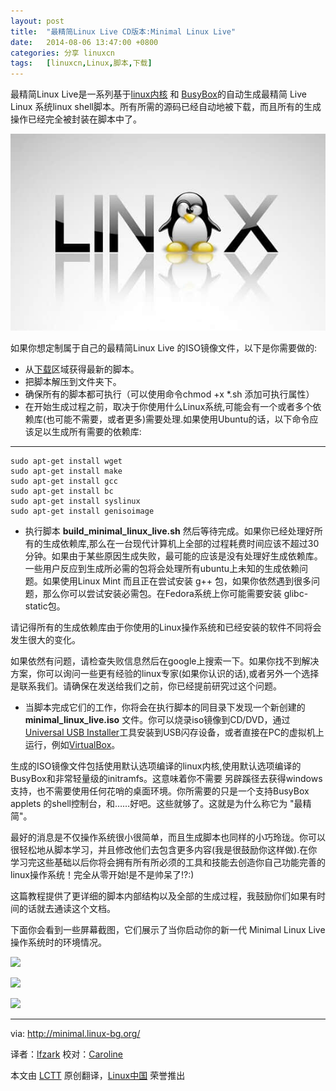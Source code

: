 ```yaml
---
layout: post
title:	"最精简Linux Live CD版本:Minimal Linux Live"
date:	2014-08-06 13:47:00 +0800 
categories:	分享 linuxcn 
tags:	[linuxcn,Linux,脚本,下载]
---
```



最精简Linux Live是一系列基于[linux内核](http://kernel.org/) 和 [BusyBox](http://busybox.net/)的自动生成最精简 Live Linux 系统linux shell脚本。所有所需的源码已经自动地被下载，而且所有的生成操作已经完全被封装在脚本中了。


![](/Asserts/Images/album/201408/06/134450gkwwkw00y2wp52k0.jpg)


如果你想定制属于自己的最精简Linux Live 的ISO镜像文件，以下是你需要做的:


* 从[下载](http://minimal.linux-bg.org/#)区域获得最新的脚本。
* 把脚本解压到文件夹下。
* 确保所有的脚本都可执行（可以使用命令chmod +x \*.sh 添加可执行属性）
* 在开始生成过程之前，取决于你使用什么Linux系统,可能会有一个或者多个依赖库(也可能不需要，或者更多)需要处理.如果使用Ubuntu的话，以下命令应该足以生成所有需要的依赖库:




---



```
sudo apt-get install wget
sudo apt-get install make
sudo apt-get install gcc
sudo apt-get install bc
sudo apt-get install syslinux
sudo apt-get install genisoimage

```

* 执行脚本 **build\_minimal\_linux\_live.sh** 然后等待完成。如果你已经处理好所有的生成依赖库,那么在一台现代计算机上全部的过程耗费时间应该不超过30分钟。如果由于某些原因生成失败，最可能的应该是没有处理好生成依赖库。一些用户反应到生成所必需的包将会处理所有ubuntu上未知的生成依赖问题。如果使用Linux Mint 而且正在尝试安装 g++ 包，如果你依然遇到很多问题，那么你可以尝试安装必需包。在Fedora系统上你可能需要安装 glibc-static包。


请记得所有的生成依赖库由于你使用的Linux操作系统和已经安装的软件不同将会发生很大的变化。


如果依然有问题，请检查失败信息然后在google上搜索一下。如果你找不到解决方案，你可以询问一些更有经验的linux专家(如果你认识的话),或者另外一个选择是联系我们。请确保在发送给我们之前，你已经提前研究过这个问题。
* 当脚本完成它们的工作，你将会在执行脚本的同目录下发现一个新创建的**minimal\_linux\_live.iso** 文件。你可以烧录iso镜像到CD/DVD，通过[Universal USB Installer](http://www.pendrivelinux.com/)工具安装到USB闪存设备，或者直接在PC的虚拟机上运行，例如[VirtualBox](http://virtualbox.org/)。


生成的ISO镜像文件包括使用默认选项编译的linux内核,使用默认选项编译的BusyBox和非常轻量级的initramfs。这意味着你不需要 另辟蹊径去获得windows支持，也不需要使用任何花哨的桌面环境。你所需要的只是一个支持BusyBox applets 的shell控制台，和……好吧。这些就够了。这就是为什么称它为 "最精简"。


最好的消息是不仅操作系统很小很简单，而且生成脚本也同样的小巧玲珑。你可以很轻松地从脚本学习，并且修改他们去包含更多内容(我是很鼓励你这样做).在你学习完这些基础以后你将会拥有所有所必须的工具和技能去创造你自己功能完善的linux操作系统！完全从零开始!是不是帅呆了!?:)


这篇教程提供了更详细的脚本内部结构以及全部的生成过程，我鼓励你们如果有时间的话就去通读这个文档。


下面你会看到一些屏幕截图，它们展示了当你启动你的新一代 Minimal Linux Live 操作系统时的环境情况。


[![](https://camo.githubusercontent.com/23dbaf867bd94f029e5b48ab010282906520ce52/687474703a2f2f6d696e696d616c2e6c696e75782d62672e6f72672f696d616765732f73637265656e312e706e67)](https://camo.githubusercontent.com/23dbaf867bd94f029e5b48ab010282906520ce52/687474703a2f2f6d696e696d616c2e6c696e75782d62672e6f72672f696d616765732f73637265656e312e706e67)


[![](https://camo.githubusercontent.com/c5f818c0ee079436f25e8a68f9522b2020a3f648/687474703a2f2f6d696e696d616c2e6c696e75782d62672e6f72672f696d616765732f73637265656e322e706e67)](https://camo.githubusercontent.com/c5f818c0ee079436f25e8a68f9522b2020a3f648/687474703a2f2f6d696e696d616c2e6c696e75782d62672e6f72672f696d616765732f73637265656e322e706e67)


[![](https://camo.githubusercontent.com/d3e81b614672fdf5f7823d69765519ee0f207182/687474703a2f2f6d696e696d616c2e6c696e75782d62672e6f72672f696d616765732f73637265656e332e706e67)](https://camo.githubusercontent.com/d3e81b614672fdf5f7823d69765519ee0f207182/687474703a2f2f6d696e696d616c2e6c696e75782d62672e6f72672f696d616765732f73637265656e332e706e67)




---


via: <http://minimal.linux-bg.org/>


译者：[lfzark](https://github.com/lfzark) 校对：[Caroline](https://github.com/carolinewuyan)


本文由 [LCTT](https://github.com/LCTT/TranslateProject) 原创翻译，[Linux中国](http://linux.cn/) 荣誉推出
